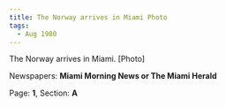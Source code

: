 ```yaml
---  
title: The Norway arrives in Miami Photo  
tags:  
  - Aug 1980  
---  
```

  
The Norway arrives in Miami. [Photo]  
  
Newspapers: **Miami Morning News or The Miami Herald**  
  
Page: **1**, Section: **A** 
